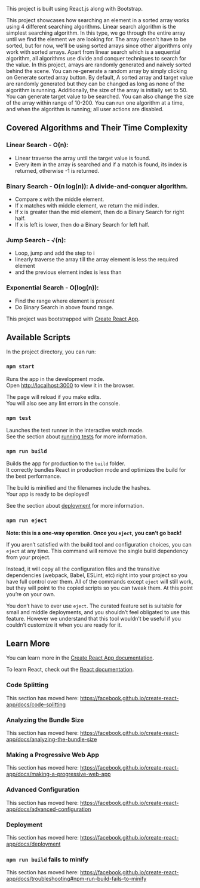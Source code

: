 This project is built using React.js along with Bootstrap. 

This project showcases how searching an element in a sorted array works  using  4 different searching algorithms.  Linear search algorithm is the simplest searching algorithm. In this type, we go through the entire array until we find the element we are looking  for.   The array doesn't have to be sorted, but for now, we'll be using  sorted arrays since other algorithms only work with sorted arrays. Apart from linear search which is a sequential algorithm, all algorithms use divide and conquer techniques to search for the value.
In this  project, arrays are randomly generated and naively sorted behind the scene. You can re-generate a random array by simply clicking on Generate sorted array button.
By default,  A sorted array and target value are randomly generated but they can be changed as long as  none of the algorithm is running. Additionally,  the size of the array is initially set to 50. You can generate target value to be searched. You can also change the size of the array within range of 10-200.  You can run one algorithm at a time, and when the algorithm is running; all user actions are disabled. 

## Covered Algorithms and Their Time Complexity

### Linear Search  - O(n): 
- Linear traverse the array until the target value is found.
-  Every item in the array is searched and if a  match is found, its index is returned, otherwise -1 is returned.  
### Binary Search - O(n log(n)):  A divide-and-conquer algorithm.
- Compare x with the middle element.
- If x matches with middle element, we return the mid index.
- If x is greater than the mid element, then do a Binary Search for right half.
- If x is left is lower, then do a Binary Search for left half.
### Jump Search  - √(n):
- Loop, jump and add the step to i
- linearly traverse the array till the array element is less the required element 
- and the previous element index is less than 
### Exponential Search - O(log(n)): 
- Find the range where element is present
- Do Binary Search in above found range.


This project was bootstrapped with [Create React App](https://github.com/facebook/create-react-app).

## Available Scripts

In the project directory, you can run:

### `npm start`

Runs the app in the development mode.<br />
Open [http://localhost:3000](http://localhost:3000) to view it in the browser.

The page will reload if you make edits.<br />
You will also see any lint errors in the console.

### `npm test`

Launches the test runner in the interactive watch mode.<br />
See the section about [running tests](https://facebook.github.io/create-react-app/docs/running-tests) for more information.

### `npm run build`

Builds the app for production to the `build` folder.<br />
It correctly bundles React in production mode and optimizes the build for the best performance.

The build is minified and the filenames include the hashes.<br />
Your app is ready to be deployed!

See the section about [deployment](https://facebook.github.io/create-react-app/docs/deployment) for more information.

### `npm run eject`

**Note: this is a one-way operation. Once you `eject`, you can’t go back!**

If you aren’t satisfied with the build tool and configuration choices, you can `eject` at any time. This command will remove the single build dependency from your project.

Instead, it will copy all the configuration files and the transitive dependencies (webpack, Babel, ESLint, etc) right into your project so you have full control over them. All of the commands except `eject` will still work, but they will point to the copied scripts so you can tweak them. At this point you’re on your own.

You don’t have to ever use `eject`. The curated feature set is suitable for small and middle deployments, and you shouldn’t feel obligated to use this feature. However we understand that this tool wouldn’t be useful if you couldn’t customize it when you are ready for it.

## Learn More

You can learn more in the [Create React App documentation](https://facebook.github.io/create-react-app/docs/getting-started).

To learn React, check out the [React documentation](https://reactjs.org/).

### Code Splitting

This section has moved here: https://facebook.github.io/create-react-app/docs/code-splitting

### Analyzing the Bundle Size

This section has moved here: https://facebook.github.io/create-react-app/docs/analyzing-the-bundle-size

### Making a Progressive Web App

This section has moved here: https://facebook.github.io/create-react-app/docs/making-a-progressive-web-app

### Advanced Configuration

This section has moved here: https://facebook.github.io/create-react-app/docs/advanced-configuration

### Deployment

This section has moved here: https://facebook.github.io/create-react-app/docs/deployment

### `npm run build` fails to minify

This section has moved here: https://facebook.github.io/create-react-app/docs/troubleshooting#npm-run-build-fails-to-minify
